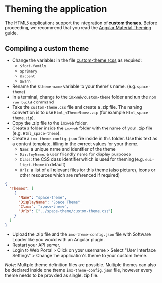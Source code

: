 # Theming the application

The HTML5 applications support the integration of **custom themes**. Before proceeding, we recommend that you read the [Angular Material Theming](https://material.angular.io/guide/theming) guide.

## Compiling a custom theme

- Change the variables in the file [custom-theme.scss](./custom-theme.scss) as required:
  - `$font-family`
  - `$primary`
  - `$accent`
  - `$warn`
- Rename the `$theme-name` variable to your theme's name. (e.g. `space-theme`)
- In a terminal, change to the `imxweb/custom-theme` folder and run the `npm run build` command
- Take the `custom-theme.css` file and create a .zip file. The naming convention is to use `Html_<ThemeName>.zip` (for example `Html_space-theme.zip`).
- Copy the .zip file to the `imxweb` folder.
- Create a folder inside the `imxweb` folder with the name of your .zip file (e.g. `Html_space-theme`).
- Create a `imx-theme-config.json` file inside in this folder. Use this text as a content template, filling in the correct values for your theme.
  - `Name`: a unique name and identifier of the theme
  - `DisplayName`: a user friendly name for display purposes
  - `Class`: the CSS class identifier which is used for theming (e.g. `eui-light-theme` in default)
  - `Urls`: a list of all relevant files for this theme (also pictures, icons or other resources which are referenced if required)

```json
{
  "Themes": [
    {
      "Name": "space-theme",
      "DisplayName": "Space Theme",
      "Class": "space-theme",
      "Urls": ["../space-theme/custom-theme.css"]
    }
  ]
}
```

- Upload the .zip file and the `imx-theme-config.json` file with Software Loader like you would with an Angular plugin.
- Restart your API server.
- Login to Web Portal > Click on your username > Select "User Interface Settings" > Change the application's theme to your custom theme.

_Note_: Multiple theme definition files are possible. Multiple themes can also be declared inside one theme `imx-theme-config.json` file, however every theme needs to be provided as single .zip file.
